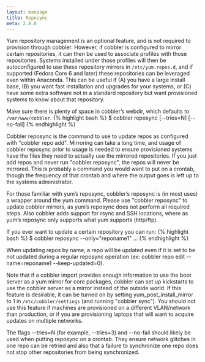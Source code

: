 ```yaml
---
layout: manpage
title: Reposync
meta: 2.8.0
---
```

Yum repository management is an optional feature, and is not required to provision through cobbler.  However, if cobbler is configured to mirror certain repositories, it can then be used to associate profiles with those repositories.  Systems installed under those profiles will then be autoconfigured to use these repository mirrors in `/etc/yum.repos.d`, and if supported (Fedora Core 6 and later) these repositories can be leveraged even within Anaconda.  This can be useful if (A) you have a large install base, (B) you want fast installation and upgrades for your systems, or (C) have some extra software not in a standard repository but want provisioned systems to know about that repository.

Make sure there is plenty of space in cobbler’s webdir, which defaults to `/var/www/cobbler`.
{% highlight bash %}
$ cobbler reposync [--tries=N] [--no-fail]
{% endhighlight %}

Cobbler reposync is the command to use to update repos as configured with "cobbler repo add".  Mirroring can take a long time, and usage of cobbler reposync prior to usage is needed to ensure provisioned systems have the files they need to actually use the mirrored repositories.  If you just add repos and never run "cobbler reposync", the repos will never be mirrored.  This is probably a command you would want to put on a crontab, though the frequency of that crontab and where the output goes is left up to the systems administrator.

For those familiar with yum’s reposync, cobbler’s reposync is (in most uses) a wrapper around the yum command.  Please use "cobbler reposync" to update cobbler mirrors, as yum’s reposync does not perform all required steps.  Also cobbler adds support for rsync and SSH locations, where as yum’s reposync only supports what yum supports (http/ftp).

If you ever want to update a certain repository you can run:
{% highlight bash %}
$ cobbler reposync --only="reponame1" ...
{% endhighlight %}

When updating repos by name, a repo will be updated even if it is set to be not updated during a regular reposync operation (ex: cobbler repo edit --name=reponame1 --keep-updated=0).

Note that if a cobbler import provides enough information to use the boot server as a yum mirror for core packages, cobbler can set up kickstarts to use the cobbler server as a mirror instead of the outside world.  If this feature is desirable, it can be turned on by setting yum_post_install_mirror to 1 in `/etc/cobbler/settings` (and running "cobbler sync").  You should not use this feature if machines are provisioned on a different VLAN/network than production, or if you are provisioning laptops that will want to acquire updates on multiple networks.

The flags --tries=N (for example, --tries=3) and --no-fail should likely be used when putting reposync on a crontab.  They ensure network glitches in one repo can be retried and also that a failure to synchronize one repo does not stop other repositories from being synchronized.
